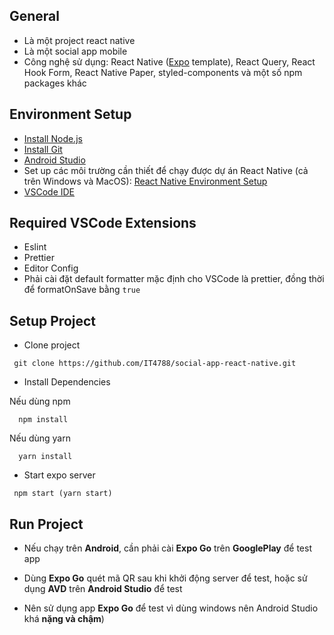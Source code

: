 ## General

- Là một project react native
- Là một social app mobile
- Công nghệ sử dụng: React Native ([Expo](<[http](https://expo.dev/)>) template), React Query, React Hook Form, React Native Paper, styled-components và một số npm packages khác

## Environment Setup

- [Install Node.js](https://nodejs.org/en/download/)
- [Install Git](https://git-scm.com/book/en/v2/Getting-Started-Installing-Git)
- [Android Studio](https://developer.android.com/studio)
- Set up các môi trường cần thiết để chạy được dự án React Native (cả trên Windows và MacOS): [React Native Environment Setup](https://reactnative.dev/docs/environment-setup)
- [VSCode IDE](https://code.visualstudio.com/)

## Required VSCode Extensions

- Eslint
- Prettier
- Editor Config
- Phải cài đặt default formatter mặc định cho VSCode là prettier, đồng thời để formatOnSave bằng `true`

## Setup Project

- Clone project

```
 git clone https://github.com/IT4788/social-app-react-native.git
```

- Install Dependencies

Nếu dùng npm

```
  npm install
```

Nếu dùng yarn

```
  yarn install
```

- Start expo server

```
 npm start (yarn start)
```

## Run Project

- Nếu chạy trên **Android**, cần phải cài **Expo Go** trên **GooglePlay** để test app

- Dùng **Expo Go** quét mã QR sau khi khởi động server để test, hoặc sử dụng **AVD** trên **Android Studio** để test

- Nên sử dụng app **Expo Go** để test vì dùng windows nên Android Studio khá **nặng và chậm**)
